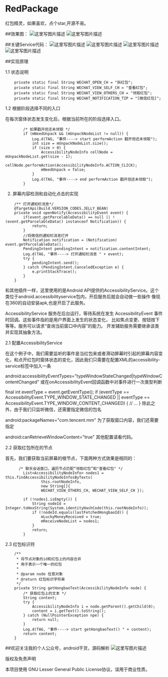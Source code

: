 # RedPackage
红包精灵，如果喜欢，点个star,开源不易。

##效果图：
![这里写图片描述](https://github.com/hejunlin2013/RedPackage/blob/master/image/iamge5.png)
![这里写图片描述](https://github.com/hejunlin2013/RedPackage/blob/master/image/image6.png)

##关键Service代码：
![这里写图片描述](https://github.com/hejunlin2013/RedPackage/blob/master/image/image1.png)
![这里写图片描述](https://github.com/hejunlin2013/RedPackage/blob/master/image/image2.png)
![这里写图片描述](https://github.com/hejunlin2013/RedPackage/blob/master/image/image3.png)
![这里写图片描述](https://github.com/hejunlin2013/RedPackage/blob/master/image/image4.png)

##实现原理

1.1 状态说明
``` 
	private static final String WECHAT_OPEN_CH = "拆红包";
	private static final String WECHAT_VIEW_SELF_CH = "查看红包";
	private static final String WECHAT_VIEW_OTHERS_CH = "领取红包";
	private static final String WECHAT_NOTIFICATION_TIP = "[微信红包]";
``` 

1.2 根据阶段选择不同的入口

在每次窗体状态发生变化后，根据当前所在的阶段选择入口。
``` 
        /* 如果戳开但还未领取 */
        if (mNeedUnpack && (mUnpackNodeList != null)) {
        	Log.d(TAG, "事件----> start performAction 戳开但还未领取");
            int size = mUnpackNodeList.size();
            if (size > 0) {
                AccessibilityNodeInfo cellNode = mUnpackNodeList.get(size - 1);
                cellNode.performAction(AccessibilityNodeInfo.ACTION_CLICK);
                mNeedUnpack = false;
            }
            Log.d(TAG, "事件----> end performAction 戳开但还未领取");
        }
``` 

2. 屏幕内容检测和自动化点击的实现
``` 
    /** 打开通知栏消息*/
    @TargetApi(Build.VERSION_CODES.JELLY_BEAN)
    private void openNotify(AccessibilityEvent event) {
        if(event.getParcelableData() == null || !(event.getParcelableData() instanceof Notification)) {
            return;
        }
        //将微信的通知栏消息打开
        Notification notification = (Notification) event.getParcelableData();
        PendingIntent pendingIntent = notification.contentIntent;
        Log.d(TAG, "事件----> 打开通知栏消息 " + event);
        try {
            pendingIntent.send();
        } catch (PendingIntent.CanceledException e) {
            e.printStackTrace();
        }
    }
``` 

和其他插件一样，这里使用的是Android API提供的AccessibilityService。这个类位于android.accessibilityservice包内，开启服务后就会自动做一些操作
像现在360的自动安装apk,也是开启了此服务。

AccessibilityService 服务在后台运行，等待系统在发生 AccessibilityEvent 事件时回调。这些事件指的是用户界面上发生的状态变化， 比如焦点变更、按钮按下等等。服务可以请求“查询当前窗口中内容”的能力。 开发辅助服务需要继承该类并实现其抽象方法。

2.1 配置AccessibilityService

在这个例子中，我们需要监听的事件是当红包来或者滑动屏幕时引起的屏幕内容变化，和点开红包时窗体状态的变化，因此我们只需要在配置XML的accessibility-service标签中加入一条

android:accessibilityEventTypes="typeWindowStateChanged|typeWindowContentChanged"
或在onAccessibilityEvent回调函数中对事件进行一次类型判断

final int eventType = event.getEventType();
if (eventType == AccessibilityEvent.TYPE_WINDOW_STATE_CHANGED
     || eventType == AccessibilityEvent.TYPE_WINDOW_CONTENT_CHANGED) {
         // ...
}
除此之外，由于我们只监听微信，还需要指定微信的包名

android:packageNames="com.tencent.mm"
为了获取窗口内容，我们还需要指定

android:canRetrieveWindowContent="true"
其他配置请看代码。

2.2 获取红包所在的节点

首先，我们要获取当前屏幕的根节点，下面两种方式效果是相同的：
``` 
      /* 聊天会话窗口，遍历节点匹配“领取红包”和"查看红包" */
        List<AccessibilityNodeInfo> nodes1 = this.findAccessibilityNodeInfosByTexts(
        		this.rootNodeInfo, 
        		new String[]{
                WECHAT_VIEW_OTHERS_CH, WECHAT_VIEW_SELF_CH });

        if (!nodes1.isEmpty()) {
            String nodeId = Integer.toHexString(System.identityHashCode(this.rootNodeInfo));
            if (!nodeId.equals(lastFetchedHongbaoId)) {
                mLuckyMoneyReceived = true;
                mReceiveNodeList = nodes1;
            }
            return;
        }
``` 
2.3 红包标识符
``` 
    /**
     * 将节点对象的id和红包上的内容合并
     * 用于表示一个唯一的红包
     *
     * @param node 任意对象
     * @return 红包标识字符串
     */
    private String getHongbaoText(AccessibilityNodeInfo node) {
        /* 获取红包上的文本 */
        String content;
        try {
            AccessibilityNodeInfo i = node.getParent().getChild(0);
            content = i.getText().toString();
        } catch (NullPointerException npe) {
            return null;
        }
        Log.d(TAG, "事件----> start getHongbaoText() " + content);
        return content;
    }
``` 
##欢迎关注我的个人公众号，android干货，源码解析
![这里写图片描述](https://github.com/hejunlin2013/RedPackage/blob/master/image/qrcode.jpg)

版权及免责声明

本项目使用 GNU Lesser General Public License协议，误用于商业性质。


